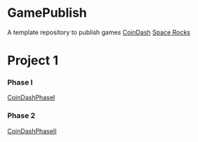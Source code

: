 # GamePublish
A template repository to publish games
[CoinDash](https://wcu-cs-cooperlab.github.io/demo-games-michaelxmyers/finishedCoinDash/)
[Space Rocks](https://wcu-cs-cooperlab.github.io/demo-games-michaelxmyers/sep16/)

# Project 1

### Phase I
[CoinDashPhaseI](https://wcu-cs-cooperlab.github.io/demo-games-michaelxmyers/finishedCoinDash/)

### Phase 2
[CoinDashPhaseII](https://wcu-cs-cooperlab.github.io/demo-games-michaelxmyers/finishedCoinDashPhase2/)


